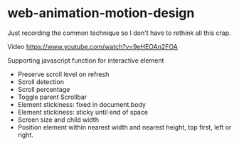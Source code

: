 # web-animation-motion-design
Just recording the common technique so I don't have to rethink all this crap.

Video
https://www.youtube.com/watch?v=9eHEOAn2FOA


Supporting javascript function for interactive element
- Preserve scroll level on refresh
- Scroll detection
- Scroll percentage
- Toggle parent Scrollbar
- Element stickiness: fixed in document.body
- Element stickiness: sticky until end of space
- Screen size and child width
- Position element within nearest width and nearest height, top first, left or right.
